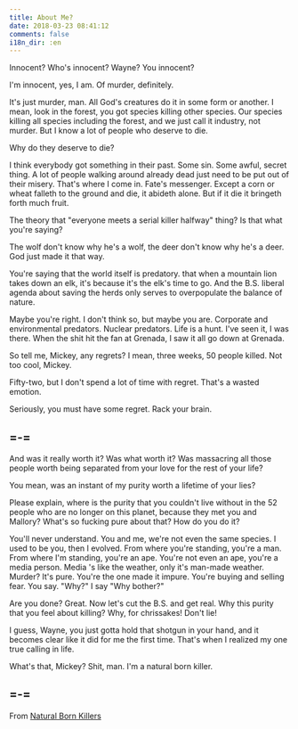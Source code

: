 ```yaml
---
title: About Me?
date: 2018-03-23 08:41:12
comments: false
i18n_dir: :en
---
```


Innocent? Who's innocent? Wayne? You innocent?

I'm innocent, yes, I am. Of murder, definitely. 

It's just murder, man. All God's creatures do it in some form or another. I mean, look in the forest, you got species killing other species. Our species killing all species including the forest, and we just call it industry, not murder. But I know a lot of people who deserve to die. 

Why do they deserve to die?

I think everybody got something in their past. Some sin. Some awful, secret thing. A lot of people walking around already dead just need to be put out of their misery. That's where I come in. Fate's messenger. Except a corn or wheat falleth to the ground and die, it abideth alone. But if it die it bringeth forth much fruit.

The theory that "everyone meets a serial killer halfway" thing? Is that what you're saying?

The wolf don't know why he's a wolf, the deer don't know why he's a deer. God just made it that way. 

You're saying that the world itself is predatory. that when a mountain lion takes down an elk, it's because it's the elk's time to go. And the B.S. Iiberal agenda about saving the herds only serves to overpopulate the balance of nature. 

Maybe you're right. I don't think so, but maybe you are. Corporate and environmental predators. Nuclear predators. Life is a hunt. I've seen it, I was there. When the shit hit the fan at Grenada, I saw it all go down at Grenada. 

So tell me, Mickey, any regrets? I mean, three weeks, 50 people killed. Not too cool, Mickey. 

Fifty-two, but I don't spend a lot of time with regret. That's a wasted emotion. 

Seriously, you must have some regret. Rack your brain. 

## =-=

And was it really worth it? Was what worth it? Was massacring all those people worth being separated from your love for the rest of your life?

You mean, was an instant of my purity worth a lifetime of your lies? 

Please explain, where is the purity that you couldn't live without in the 52 people who are no longer on this planet, because they met you and Mallory? What's so fucking pure about that? How do you do it? 

You'll never understand. You and me, we're not even the same species. I used to be you, then I evolved. From where you're standing, you're a man. From where I'm standing, you're an ape. You're not even an ape, you're a media person. Media 's like the weather, only it's man-made weather. Murder? It's pure. You're the one made it impure. You're buying and selling fear. You say. "Why?" I say "Why bother?" 

Are you done? Great. Now let's cut the B.S. and get real. Why this purity that you feel about killing? Why, for chrissakes! Don't lie!

I guess, Wayne, you just gotta hold that shotgun in your hand, and it becomes clear like it did for me the first time. That's when I realized my one true calling in life. 

What's that, Mickey? Shit, man. I'm a natural born killer. 

## =-=

From [Natural Born Killers](http://www.imdb.com/title/tt0110632/)
